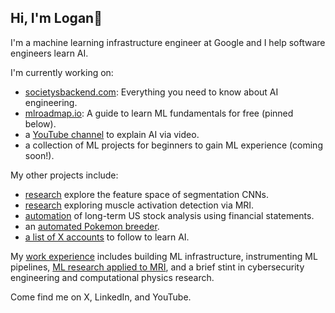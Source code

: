 ## Hi, I'm Logan👋

I'm a machine learning infrastructure engineer at Google and I help software engineers learn AI.

I'm currently working on:
* [societysbackend.com](https://societysbackend.com): Everything you need to know about AI engineering.
* [mlroadmap.io](https://mlroadmap.io): A guide to learn ML fundamentals for free (pinned below).
* a [YouTube channel](https://www.youtube.com/@loganthorneloe) to explain AI via video.
* a collection of ML projects for beginners to gain ML experience (coming soon!).

My other projects include:
* [research](https://scholar.google.com/citations?view_op=view_citation&hl=en&user=zFntG6MAAAAJ&citation_for_view=zFntG6MAAAAJ:zYLM7Y9cAGgC) explore the feature space of segmentation CNNs.
* [research](https://scholar.google.com/citations?view_op=view_citation&hl=en&user=zFntG6MAAAAJ&citation_for_view=zFntG6MAAAAJ:qjMakFHDy7sC) exploring muscle activation detection via MRI.
* [automation](https://github.com/loganthorneloe/stock-boy) of long-term US stock analysis using financial statements.
* an [automated Pokemon breeder](https://github.com/loganthorneloe/swsh-pokemon-breeder).
* [a list of X accounts](https://x.com/i/lists/1738669706595258373) to follow to learn AI.

My [work experience](https://www.linkedin.com/in/loganthorneloe/) includes building ML infrastructure, instrumenting ML pipelines, [ML research applied to MRI](https://scholar.google.com/citations?user=zFntG6MAAAAJ&hl=en), and a brief stint in cybersecurity engineering and computational physics research.

Come find me on X, LinkedIn, and YouTube.
<!--
**loganthorneloe/loganthorneloe** is a ✨ _special_ ✨ repository because its `README.md` (this file) appears on your GitHub profile.

Here are some ideas to get you started:

- 🔭 I’m currently working on ...
- 🌱 I’m currently learning ...
- 👯 I’m looking to collaborate on ...
- 🤔 I’m looking for help with ...
- 💬 Ask me about ...
- 📫 How to reach me: ...
- 😄 Pronouns: ...
- ⚡ Fun fact: ...
-->
